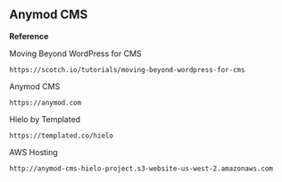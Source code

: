 ## Anymod CMS

**Reference**

Moving Beyond WordPress for CMS

```https://scotch.io/tutorials/moving-beyond-wordpress-for-cms```

Anymod CMS

```https://anymod.com```

Hielo by Templated

```https://templated.co/hielo```

AWS Hosting

```http://anymod-cms-hielo-project.s3-website-us-west-2.amazonaws.com```
